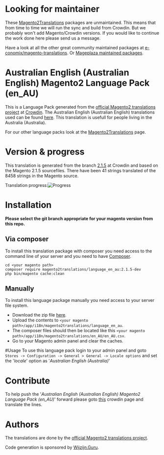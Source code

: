 # Looking for maintainer
These [Magento2Translations](http://magento2translations.github.io/) packages are unmaintained. This means that from time to time we will run the sync and build from Crowdin. But we probably won't add Magento/Crowdin versions. If you would like to continue the work done here please send us a message.

Have a look at all the other great community maintained packages at [e-conomix/magento-translations](https://github.com/e-conomix/magento-translations).
Or [Mageplaza maintained packages](https://github.com/mageplaza?q=language).

# Australian English (Australian English) Magento2 Language Pack (en_AU)
This is a Language Pack generated from the [official Magento2 translations project](https://crowdin.com/project/magento-2) at [Crowdin](https://crowdin.com).
The Australian English (Australian English) translations used can be found [here](https://crowdin.com/project/magento-2/en-au).
This translation is usefull for people living in the Australia (Australia).

For our other language packs look at the [Magento2Translations](http://magento2translations.github.io/) page.

# Version & progress
This translation is generated from the branch [2.1.5](https://crowdin.com/project/magento-2/en-au#/2.1.5) at Crowdin and based on the Magento 2.1.5 sourcefiles.
There have been  41 strings translated of the 8458 strings in the Magento source.

Translation progress:![Progress](http://progressed.io/bar/0)

# Installation
**Please select the git branch appropriate for your magento version from this repo.**
## Via composer
To install this translation package with composer you need access to the command line of your server and you need to have [Composer](https://getcomposer.org).
```
cd <your magento path>
composer require magento2translations/language_en_au:2.1.5-dev
php bin/magento cache:clean
```
## Manually
To install this language package manually you need access to your server file system.
* Download the zip file [here](https://github.com/Magento2Translations/language_en_au/archive/2.1.5.zip).
* Upload the contents to `<your magento path>/app/i18n/magento2translations/language_en_au`.
* The composer files should then be located like this `<your magento path>/app/i18n/magento2translations/en_AU/en_AU.csv`.
* Go to your Magento admin panel and clear the caches.

#Usage
To use this language pack login to your admin panel and goto `Stores -> Configuration -> General > General -> Locale options` and set the '*locale*' option as '*Australian English (Australia)*'

# Contribute
To help push the '*Australian English (Australian English) Magento2 Language Pack (en_AU)*' forward please goto [this](https://crowdin.com/project/magento-2/en-au) crowdin page and translate the lines.

# Authors
The translations are done by the [official Magento2 translations project](https://crowdin.com/project/magento-2).

Code generation is sponsored by [Wijzijn.Guru](http://www.wijzijn.guru/).